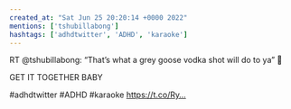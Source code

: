 ```yaml
---
created_at: "Sat Jun 25 20:20:14 +0000 2022"
mentions: ['tshubillabong']
hashtags: ['adhdtwitter', 'ADHD', 'karaoke']
---
```


RT @tshubillabong: “That’s what a grey goose vodka shot will do to ya” 🤣

GET IT TOGETHER BABY

#adhdtwitter #ADHD #karaoke https://t.co/Ry…